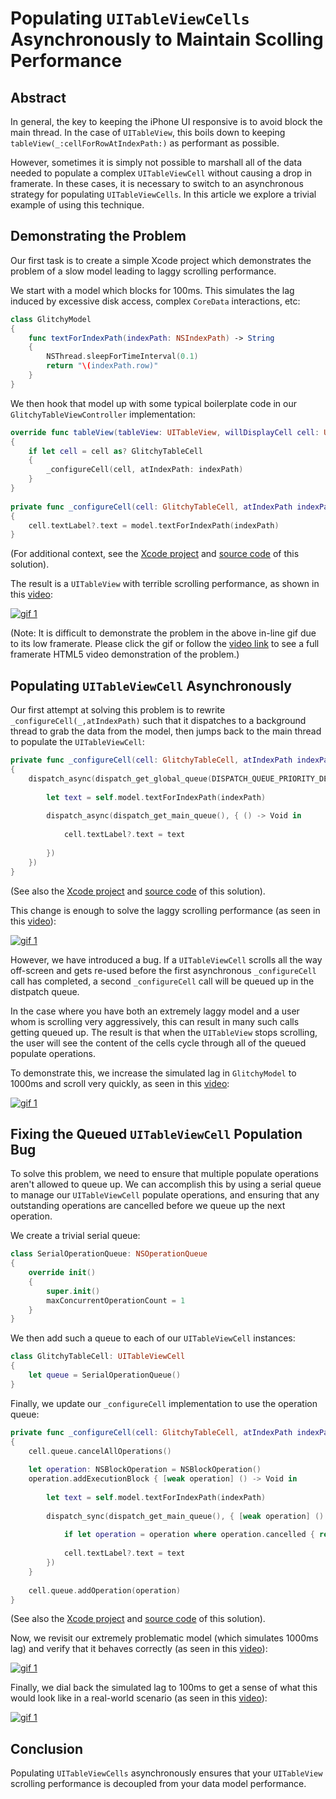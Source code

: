 # Populating `UITableViewCells` Asynchronously to Maintain Scolling Performance

## Abstract

In general, the key to keeping the iPhone UI responsive is to avoid block the main thread.  In the case of `UITableView`, this boils down to keeping `tableView(_:cellForRowAtIndexPath:)` as performant as possible.

However, sometimes it is simply not possible to marshall all of the data needed to populate a complex `UITableViewCell` without causing a drop in framerate.  In these cases, it is necessary to switch to an asynchronous strategy for populating `UITableViewCells`.  In this article we explore a trivial example of using this technique.

## Demonstrating the Problem

Our first task is to create a simple Xcode project which demonstrates the problem of a slow model leading to laggy scrolling performance.

We start with a model which blocks for 100ms.  This simulates the lag induced by excessive disk access, complex `CoreData` interactions, etc:

```Swift
class GlitchyModel
{
    func textForIndexPath(indexPath: NSIndexPath) -> String
    {
        NSThread.sleepForTimeInterval(0.1)
        return "\(indexPath.row)"
    }
}
```

We then hook that model up with some typical boilerplate code in our `GlitchyTableViewController` implementation:

```Swift
override func tableView(tableView: UITableView, willDisplayCell cell: UITableViewCell, forRowAtIndexPath indexPath: NSIndexPath)
{
    if let cell = cell as? GlitchyTableCell
    {
        _configureCell(cell, atIndexPath: indexPath)
    }
}
    
private func _configureCell(cell: GlitchyTableCell, atIndexPath indexPath: NSIndexPath)
{
    cell.textLabel?.text = model.textForIndexPath(indexPath)
}
```

(For additional context, see the [Xcode project](https://github.com/pepaslabs/GlitchyTable/tree/master/1%20The%20Problem/GlitchyTable) and [source code](https://github.com/pepaslabs/GlitchyTable/blob/master/1%20The%20Problem/GlitchyTable/GlitchyTable/GlitchyTableViewController.swift) of this solution).

The result is a `UITableView` with terrible scrolling performance, as shown in this [video](http://gfycat.com/ImpassionedBoilingCoyote):

[![gif 1](http://zippy.gfycat.com/ImpassionedBoilingCoyote.gif)](http://gfycat.com/ImpassionedBoilingCoyote)

(Note: It is difficult to demonstrate the problem in the above in-line gif due to its low framerate.  Please click the gif or follow the [video link](http://gfycat.com/ImpassionedBoilingCoyote) to see a full framerate HTML5 video demonstration of the problem.)

## Populating `UITableViewCell` Asynchronously

Our first attempt at solving this problem is to rewrite `_configureCell(_,atIndexPath)` such that it dispatches to a background thread to grab the data from the model, then jumps back to the main thread to populate the `UITableViewCell`:

```Swift
private func _configureCell(cell: GlitchyTableCell, atIndexPath indexPath: NSIndexPath)
{
    dispatch_async(dispatch_get_global_queue(DISPATCH_QUEUE_PRIORITY_DEFAULT, 0), { () -> Void in
        
        let text = self.model.textForIndexPath(indexPath)
        
        dispatch_async(dispatch_get_main_queue(), { () -> Void in
            
            cell.textLabel?.text = text
            
        })
    })
}
```

(See also the [Xcode project](https://github.com/pepaslabs/GlitchyTable/tree/master/2%20Buggy%20Solution/GlitchyTable) and [source code](https://github.com/pepaslabs/GlitchyTable/blob/master/2%20Buggy%20Solution/GlitchyTable/GlitchyTable/GlitchyTableViewController.swift) of this solution).

This change is enough to solve the laggy scrolling performance (as seen in this [video](http://gfycat.com/OnlyAmusingCardinal)):

[![gif 1](http://zippy.gfycat.com/OnlyAmusingCardinal.gif)](http://gfycat.com/OnlyAmusingCardinal)

However, we have introduced a bug.  If a `UITableViewCell` scrolls all the way off-screen and gets re-used before the first asynchronous `_configureCell` call has completed, a second `_configureCell` call will be queued up in the distpatch queue.

In the case where you have both an extremely laggy model and a user whom is scrolling very aggressively, this can result in many such calls getting queued up.  The result is that when the `UITableView` stops scrolling, the user will see the content of the cells cycle through all of the queued populate operations.

To demonstrate this, we increase the simulated lag in `GlitchyModel` to 1000ms and scroll very quickly, as seen in this [video](http://gfycat.com/PleasedConfusedBluejay):

[![gif 1](http://zippy.gfycat.com/PleasedConfusedBluejay.gif)](http://gfycat.com/PleasedConfusedBluejay)

## Fixing the Queued `UITableViewCell` Population Bug

To solve this problem, we need to ensure that multiple populate operations aren't allowed to queue up.  We can accomplish this by using a serial queue to manage our `UITableViewCell` populate operations, and ensuring that any outstanding operations are cancelled before we queue up the next operation.

We create a trivial serial queue:

```Swift
class SerialOperationQueue: NSOperationQueue
{
    override init()
    {
        super.init()
        maxConcurrentOperationCount = 1
    }
}
```

We then add such a queue to each of our `UITableViewCell` instances:

```Swift
class GlitchyTableCell: UITableViewCell
{
    let queue = SerialOperationQueue()
}
```

Finally, we update our `_configureCell` implementation to use the operation queue:

```Swift
private func _configureCell(cell: GlitchyTableCell, atIndexPath indexPath: NSIndexPath)
{
    cell.queue.cancelAllOperations()
    
    let operation: NSBlockOperation = NSBlockOperation()
    operation.addExecutionBlock { [weak operation] () -> Void in
        
        let text = self.model.textForIndexPath(indexPath)
        
        dispatch_sync(dispatch_get_main_queue(), { [weak operation] () -> Void in
            
            if let operation = operation where operation.cancelled { return }
            
            cell.textLabel?.text = text
        })
    }
    
    cell.queue.addOperation(operation)
}
```

(See also the [Xcode project](https://github.com/pepaslabs/GlitchyTable/tree/master/3%20Correct%20Solution/GlitchyTable) and [source code](https://github.com/pepaslabs/GlitchyTable/blob/master/3%20Correct%20Solution/GlitchyTable/GlitchyTable/GlitchyTableViewController.swift) of this solution).

Now, we revisit our extremely problematic model (which simulates 1000ms lag) and verify that it behaves correctly (as seen in this [video](http://gfycat.com/LameComfortableGordonsetter)):

[![gif 1](http://zippy.gfycat.com/LameComfortableGordonsetter.gif)](http://gfycat.com/LameComfortableGordonsetter)

Finally, we dial back the simulated lag to 100ms to get a sense of what this would look like in a real-world scenario (as seen in this [video](http://gfycat.com/HeavyEmbellishedIceblueredtopzebra)):

[![gif 1](http://zippy.gfycat.com/HeavyEmbellishedIceblueredtopzebra.gif)](http://gfycat.com/HeavyEmbellishedIceblueredtopzebra)

## Conclusion

Populating `UITableViewCells` asynchronously ensures that your `UITableView` scrolling performance is decoupled from your data model performance.
